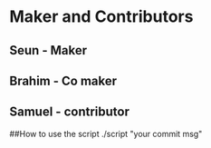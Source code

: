# Maker and Contributors 

## Seun - Maker
## Brahim - Co maker
## Samuel - contributor

##How to use the script
./script "your commit msg"
